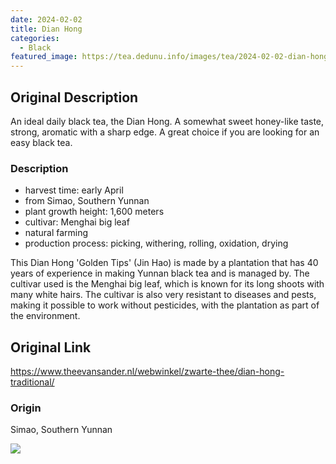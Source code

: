 ```yaml
---
date: 2024-02-02
title: Dian Hong
categories:
  - Black
featured_image: https://tea.dedunu.info/images/tea/2024-02-02-dian-hong-1.jpg
---
```

## Original Description

An ideal daily black tea, the Dian Hong. A somewhat sweet honey-like taste, strong, aromatic with a sharp edge. A great choice if you are looking for an easy black tea.

### Description

- harvest time: early April
- from Simao, Southern Yunnan
- plant growth height: 1,600 meters
- cultivar: Menghai big leaf
- natural farming
- production process: picking, withering, rolling, oxidation, drying

This Dian Hong 'Golden Tips' (Jin Hao) is made by a plantation that has 40 years of experience in making Yunnan black tea and is managed by. The cultivar used is the Menghai big leaf, which is known for its long shoots with many white hairs. The cultivar is also very resistant to diseases and pests, making it possible to work without pesticides, with the plantation as part of the environment.

## Original Link

<https://www.theevansander.nl/webwinkel/zwarte-thee/dian-hong-traditional/>

### Origin 

Simao, Southern Yunnan

![](https://tea.dedunu.info/images/tea/2024-02-02-dian-hong-2.jpg)
